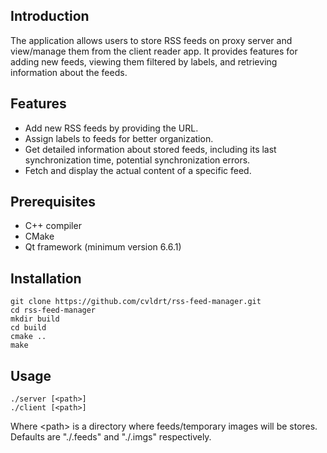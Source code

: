 ## Introduction

The application allows users to store RSS feeds on proxy server and view/manage them from the client reader app. It provides features for adding new feeds, viewing them filtered by labels, and retrieving information about the feeds.

## Features

- Add new RSS feeds by providing the URL.
- Assign labels to feeds for better organization.
- Get detailed information about stored feeds, including its last synchronization time, potential synchronization errors.
- Fetch and display the actual content of a specific feed.

## Prerequisites

- C++ compiler
- CMake
- Qt framework (minimum version 6.6.1)

## Installation

```
git clone https://github.com/cvldrt/rss-feed-manager.git
cd rss-feed-manager
mkdir build
cd build
cmake ..
make
```

## Usage
```
./server [<path>]
./client [<path>]
```

Where \<path> is a directory where feeds/temporary images will be stores. Defaults are "./.feeds" and "./.imgs" respectively.
